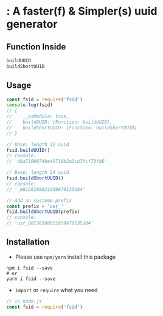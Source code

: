 # : A faster(f) & Simpler(s) uuid generator

## Function Inside
```javascript
buildUUID
buildShortUUID
```

## Usage
```javascript
const fsid = require('fsid')
console.log(fsid)
// {
//    __esModule: true,
//    buildUUID: [Function: buildUUID],
//    buildShortUUID: [Function: buildShortUUID]
// }

// Base: length 32 uuid
fsid.buildUUID()
// console:
// 'd8a7100874be45719b2e3cb7fcf73fd6'

// Base: length 24 uuid
fsid.buildShortUUID()
// console:
// '_88136188821659679135184'

// Add an custome prefix
const prefix = 'usr_'
fsid.buildShortUUID(prefix)
// console:
// 'usr_88136188821659679135184'
```

## Installation

- Please use `npm/yarn` install this package
```shell
npm i fsid --save
# or
yarn i fsid --save
```
- `import` or `require` what you need
```javascript
// in node.js
const fsid = require('fsid')
```
